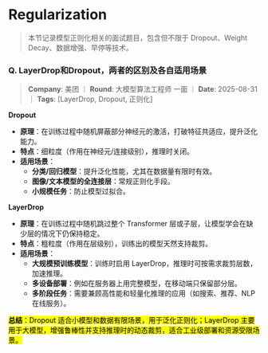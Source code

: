 # Regularization
> 本节记录模型正则化相关的面试题目，包含但不限于 Dropout、Weight Decay、数据增强、早停等技术。

### Q. LayerDrop和Dropout，两者的区别及各自适用场景
> **Company**: 美团 ｜ **Round**: 大模型算法工程师 一面 ｜ **Date**: 2025-08-31 ｜ **Tags**: [LayerDrop, Dropout, 正则化]

**Dropout**  
- **原理**：在训练过程中随机屏蔽部分神经元的激活，打破特征共适应，提升泛化能力。  
- **特点**：细粒度（作用在神经元/连接级别），推理时关闭。  
- **适用场景**：  
  - **分类/回归模型**：提升泛化性能，尤其在数据量有限时有效。  
  - **图像/文本模型的全连接层**：常规正则化手段。  
  - **小规模任务**：防止模型过拟合。  

**LayerDrop**  
- **原理**：在训练过程中随机跳过整个 Transformer 层或子层，让模型学会在缺少层的情况下仍保持稳定。  
- **特点**：粗粒度（作用在层级别），训练出的模型天然支持裁剪。  
- **适用场景**：  
  - **大规模预训练模型**：训练时启用 LayerDrop，推理时可按需求裁剪层数，加速推理。  
  - **多设备部署**：例如在服务器上用完整模型，在移动端只保留部分层。  
  - **多阶段任务**：需要兼顾高性能和轻量化推理的应用（如搜索、推荐、NLP在线服务）。  

<mark>**总结**：Dropout 适合小模型和数据有限场景，用于泛化正则化；LayerDrop 主要用于大模型，增强鲁棒性并支持推理时的动态裁剪，适合工业级部署和资源受限场景。<mark>
